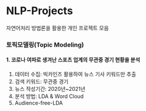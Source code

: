 # NLP-Projects
자연어처리 방법론을 활용한 개인 프로젝트 모음

### 토픽모델링(Topic Modeling)

#### 1. 코로나 여파로 생겨난 스포츠 업계의 무관중 경기 현황을 분석
1) 데이터 수집: 빅카인즈 활용하여 뉴스 기사 키워드만 추출
2) 검색 키워드: 무관중 경기
3) 뉴스 작성기간: 2020년~2021년
4) 분석 방법: LDA & Word Cloud
5) Audience-free-LDA
